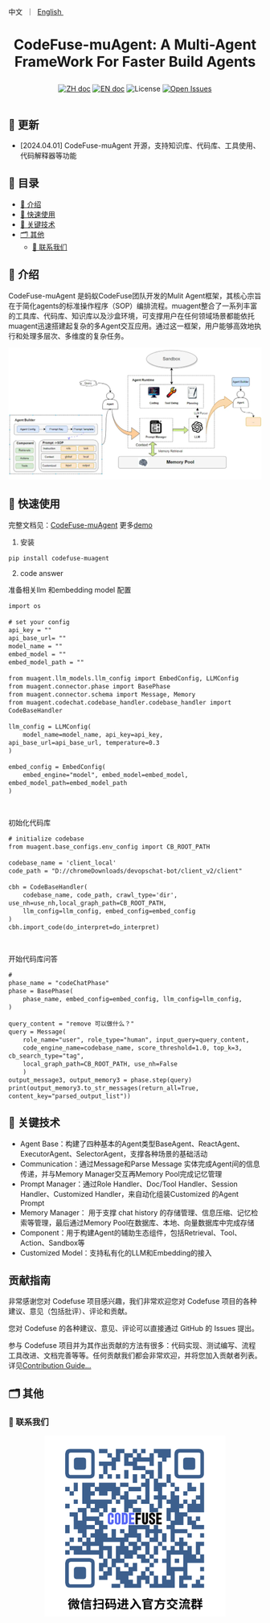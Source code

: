 <p align="left">
    <a>中文</a>&nbsp ｜ &nbsp<a href="README.md">English&nbsp </a>
</p>

# <p align="center">CodeFuse-muAgent: A Multi-Agent FrameWork For Faster Build Agents</p>

<p align="center">
    <a href="README_zh.md"><img src="https://img.shields.io/badge/文档-中文版-yellow.svg" alt="ZH doc"></a>
    <a href="README.md"><img src="https://img.shields.io/badge/document-English-yellow.svg" alt="EN doc"></a>
    <img src="https://img.shields.io/github/license/codefuse-ai/CodeFuse-muAgent" alt="License">
    <a href="https://github.com/codefuse-ai/CodeFuse-muAgent/issues">
      <img alt="Open Issues" src="https://img.shields.io/github/issues-raw/codefuse-ai/CodeFuse-muAgent" />
    </a>
    <br><br>
</p>



## 🔔 更新
- [2024.04.01] CodeFuse-muAgent 开源，支持知识库、代码库、工具使用、代码解释器等功能

## 📜 目录
- [🤝 介绍](#-介绍)
- [🚀 快速使用](#-快速使用)
- [🧭 关键技术](#-关键技术)
- [🗂 其他](#-其他)
  - [📱 联系我们](#-联系我们)


## 🤝 介绍
CodeFuse-muAgent 是蚂蚁CodeFuse团队开发的Mulit Agent框架，其核心宗旨在于简化agents的标准操作程序（SOP）编排流程。muagent整合了一系列丰富的工具库、代码库、知识库以及沙盒环境，可支撑用户在任何领域场景都能依托muagent迅速搭建起复杂的多Agent交互应用。通过这一框架，用户能够高效地执行和处理多层次、多维度的复杂任务。

![](docs/resources/agent_runtime.png)


## 🚀 快速使用
完整文档见：[CodeFuse-muAgent](https://codefuse-ai.github.io/zh-CN/docs/api-docs/MuAgent/overview/multi-agent)
更多[demo](https://codefuse-ai.github.io/zh-CN/docs/api-docs/MuAgent/connector/customed_examples)

1. 安装
```
pip install codefuse-muagent
```

2. code answer

准备相关llm 和embedding model 配置
```
import os

# set your config
api_key = ""
api_base_url= ""
model_name = ""
embed_model = ""
embed_model_path = ""

from muagent.llm_models.llm_config import EmbedConfig, LLMConfig
from muagent.connector.phase import BasePhase
from muagent.connector.schema import Message, Memory
from muagent.codechat.codebase_handler.codebase_handler import CodeBaseHandler

llm_config = LLMConfig(
    model_name=model_name, api_key=api_key,  api_base_url=api_base_url, temperature=0.3
)

embed_config = EmbedConfig(
    embed_engine="model", embed_model=embed_model, embed_model_path=embed_model_path
)
```

<br>

初始化代码库
```
# initialize codebase
from muagent.base_configs.env_config import CB_ROOT_PATH

codebase_name = 'client_local'
code_path = "D://chromeDownloads/devopschat-bot/client_v2/client"

cbh = CodeBaseHandler(
    codebase_name, code_path, crawl_type='dir', use_nh=use_nh,local_graph_path=CB_ROOT_PATH,
    llm_config=llm_config, embed_config=embed_config
)
cbh.import_code(do_interpret=do_interpret)
```

<br>

开始代码库问答
```
# 
phase_name = "codeChatPhase"
phase = BasePhase(
    phase_name, embed_config=embed_config, llm_config=llm_config,
)

query_content = "remove 可以做什么？"
query = Message(
    role_name="user", role_type="human", input_query=query_content,
    code_engine_name=codebase_name, score_threshold=1.0, top_k=3, cb_search_type="tag",
    local_graph_path=CB_ROOT_PATH, use_nh=False
    )
output_message3, output_memory3 = phase.step(query)
print(output_memory3.to_str_messages(return_all=True, content_key="parsed_output_list"))
```

## 🧭 关键技术

- Agent Base：构建了四种基本的Agent类型BaseAgent、ReactAgent、ExecutorAgent、SelectorAgent，支撑各种场景的基础活动
- Communication：通过Message和Parse Message 实体完成Agent间的信息传递，并与Memory Manager交互再Memory Pool完成记忆管理
- Prompt Manager：通过Role Handler、Doc/Tool Handler、Session Handler、Customized Handler，来自动化组装Customized 的Agent Prompt
- Memory Manager： 用于支撑 chat history 的存储管理、信息压缩、记忆检索等管理，最后通过Memory Pool在数据库、本地、向量数据库中完成存储
- Component：用于构建Agent的辅助生态组件，包括Retrieval、Tool、Action、Sandbox等
- Customized Model：支持私有化的LLM和Embedding的接入

## 贡献指南
非常感谢您对 Codefuse 项目感兴趣，我们非常欢迎您对 Codefuse 项目的各种建议、意见（包括批评）、评论和贡献。

您对 Codefuse 的各种建议、意见、评论可以直接通过 GitHub 的 Issues 提出。

参与 Codefuse 项目并为其作出贡献的方法有很多：代码实现、测试编写、流程工具改进、文档完善等等。任何贡献我们都会非常欢迎，并将您加入贡献者列表。详见[Contribution Guide...](https://codefuse-ai.github.io/zh-CN/contribution/issue)


## 🗂 其他
### 📱 联系我们
<div align=center>
  <img src="docs/resources/wechat.png" alt="图片", width="360">
</div>


